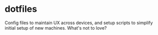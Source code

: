 # dotfiles

Config files to maintain UX across devices, and setup scripts to simplify initial setup of new machines. What's not to love?
